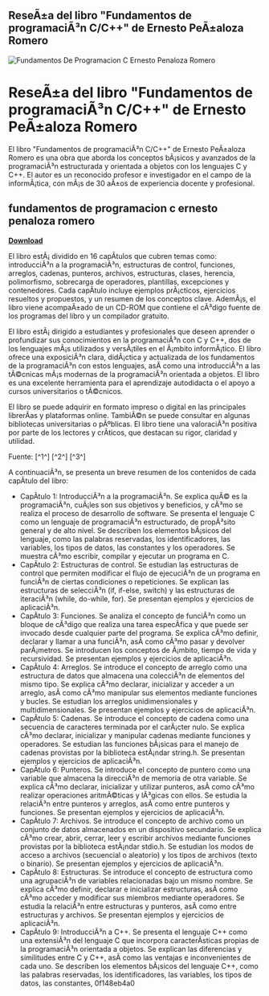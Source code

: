 ## ReseÃ±a del libro "Fundamentos de programaciÃ³n C/C++" de Ernesto PeÃ±aloza Romero

 
![Fundamentos De Programacion C Ernesto Penaloza Romero](https://encrypted-tbn1.gstatic.com/images?q=tbn:ANd9GcQuxmWmFnb92owB81kUVA5MKzcwDsx9GW5QxiroZYS7dRDjVsOQ8RTO)

 
# ReseÃ±a del libro "Fundamentos de programaciÃ³n C/C++" de Ernesto PeÃ±aloza Romero
 
El libro "Fundamentos de programaciÃ³n C/C++" de Ernesto PeÃ±aloza Romero es una obra que aborda los conceptos bÃ¡sicos y avanzados de la programaciÃ³n estructurada y orientada a objetos con los lenguajes C y C++. El autor es un reconocido profesor e investigador en el campo de la informÃ¡tica, con mÃ¡s de 30 aÃ±os de experiencia docente y profesional.
 
## fundamentos de programacion c ernesto penaloza romero


[**Download**](https://vercupalo.blogspot.com/?d=2tKmap)

 
El libro estÃ¡ dividido en 16 capÃ­tulos que cubren temas como: introducciÃ³n a la programaciÃ³n, estructuras de control, funciones, arreglos, cadenas, punteros, archivos, estructuras, clases, herencia, polimorfismo, sobrecarga de operadores, plantillas, excepciones y contenedores. Cada capÃ­tulo incluye ejemplos prÃ¡cticos, ejercicios resueltos y propuestos, y un resumen de los conceptos clave. AdemÃ¡s, el libro viene acompaÃ±ado de un CD-ROM que contiene el cÃ³digo fuente de los programas del libro y un compilador gratuito.
 
El libro estÃ¡ dirigido a estudiantes y profesionales que deseen aprender o profundizar sus conocimientos en la programaciÃ³n con C y C++, dos de los lenguajes mÃ¡s utilizados y versÃ¡tiles en el Ã¡mbito informÃ¡tico. El libro ofrece una exposiciÃ³n clara, didÃ¡ctica y actualizada de los fundamentos de la programaciÃ³n con estos lenguajes, asÃ­ como una introducciÃ³n a las tÃ©cnicas mÃ¡s modernas de la programaciÃ³n orientada a objetos. El libro es una excelente herramienta para el aprendizaje autodidacta o el apoyo a cursos universitarios o tÃ©cnicos.
 
El libro se puede adquirir en formato impreso o digital en las principales librerÃ­as y plataformas online. TambiÃ©n se puede consultar en algunas bibliotecas universitarias o pÃºblicas. El libro tiene una valoraciÃ³n positiva por parte de los lectores y crÃ­ticos, que destacan su rigor, claridad y utilidad.
 
Fuente: [^1^] [^2^] [^3^]
  
A continuaciÃ³n, se presenta un breve resumen de los contenidos de cada capÃ­tulo del libro:
 
- CapÃ­tulo 1: IntroducciÃ³n a la programaciÃ³n. Se explica quÃ© es la programaciÃ³n, cuÃ¡les son sus objetivos y beneficios, y cÃ³mo se realiza el proceso de desarrollo de software. Se presenta el lenguaje C como un lenguaje de programaciÃ³n estructurado, de propÃ³sito general y de alto nivel. Se describen los elementos bÃ¡sicos del lenguaje, como las palabras reservadas, los identificadores, las variables, los tipos de datos, las constantes y los operadores. Se muestra cÃ³mo escribir, compilar y ejecutar un programa en C.
- CapÃ­tulo 2: Estructuras de control. Se estudian las estructuras de control que permiten modificar el flujo de ejecuciÃ³n de un programa en funciÃ³n de ciertas condiciones o repeticiones. Se explican las estructuras de selecciÃ³n (if, if-else, switch) y las estructuras de iteraciÃ³n (while, do-while, for). Se presentan ejemplos y ejercicios de aplicaciÃ³n.
- CapÃ­tulo 3: Funciones. Se analiza el concepto de funciÃ³n como un bloque de cÃ³digo que realiza una tarea especÃ­fica y que puede ser invocado desde cualquier parte del programa. Se explica cÃ³mo definir, declarar y llamar a una funciÃ³n, asÃ­ como cÃ³mo pasar y devolver parÃ¡metros. Se introducen los conceptos de Ã¡mbito, tiempo de vida y recursividad. Se presentan ejemplos y ejercicios de aplicaciÃ³n.
- CapÃ­tulo 4: Arreglos. Se introduce el concepto de arreglo como una estructura de datos que almacena una colecciÃ³n de elementos del mismo tipo. Se explica cÃ³mo declarar, inicializar y acceder a un arreglo, asÃ­ como cÃ³mo manipular sus elementos mediante funciones y bucles. Se estudian los arreglos unidimensionales y multidimensionales. Se presentan ejemplos y ejercicios de aplicaciÃ³n.
- CapÃ­tulo 5: Cadenas. Se introduce el concepto de cadena como una secuencia de caracteres terminada por el carÃ¡cter nulo. Se explica cÃ³mo declarar, inicializar y manipular cadenas mediante funciones y operadores. Se estudian las funciones bÃ¡sicas para el manejo de cadenas provistas por la biblioteca estÃ¡ndar string.h. Se presentan ejemplos y ejercicios de aplicaciÃ³n.
- CapÃ­tulo 6: Punteros. Se introduce el concepto de puntero como una variable que almacena la direcciÃ³n de memoria de otra variable. Se explica cÃ³mo declarar, inicializar y utilizar punteros, asÃ­ como cÃ³mo realizar operaciones aritmÃ©ticas y lÃ³gicas con ellos. Se estudia la relaciÃ³n entre punteros y arreglos, asÃ­ como entre punteros y funciones. Se presentan ejemplos y ejercicios de aplicaciÃ³n.
- CapÃ­tulo 7: Archivos. Se introduce el concepto de archivo como un conjunto de datos almacenados en un dispositivo secundario. Se explica cÃ³mo crear, abrir, cerrar, leer y escribir archivos mediante funciones provistas por la biblioteca estÃ¡ndar stdio.h. Se estudian los modos de acceso a archivos (secuencial o aleatorio) y los tipos de archivos (texto o binario). Se presentan ejemplos y ejercicios de aplicaciÃ³n.
- CapÃ­tulo 8: Estructuras. Se introduce el concepto de estructura como una agrupaciÃ³n de variables relacionadas bajo un mismo nombre. Se explica cÃ³mo definir, declarar e inicializar estructuras, asÃ­ como cÃ³mo acceder y modificar sus miembros mediante operadores. Se estudia la relaciÃ³n entre estructuras y punteros, asÃ­ como entre estructuras y archivos. Se presentan ejemplos y ejercicios de aplicaciÃ³n.
- CapÃ­tulo 9: IntroducciÃ³n a C++. Se presenta el lenguaje C++ como una extensiÃ³n del lenguaje C que incorpora caracterÃ­sticas propias de la programaciÃ³n orientada a objetos. Se explican las diferencias y similitudes entre C y C++, asÃ­ como las ventajas e inconvenientes de cada uno. Se describen los elementos bÃ¡sicos del lenguaje C++, como las palabras reservadas, los identificadores, las variables, los tipos de datos, las constantes, 0f148eb4a0
